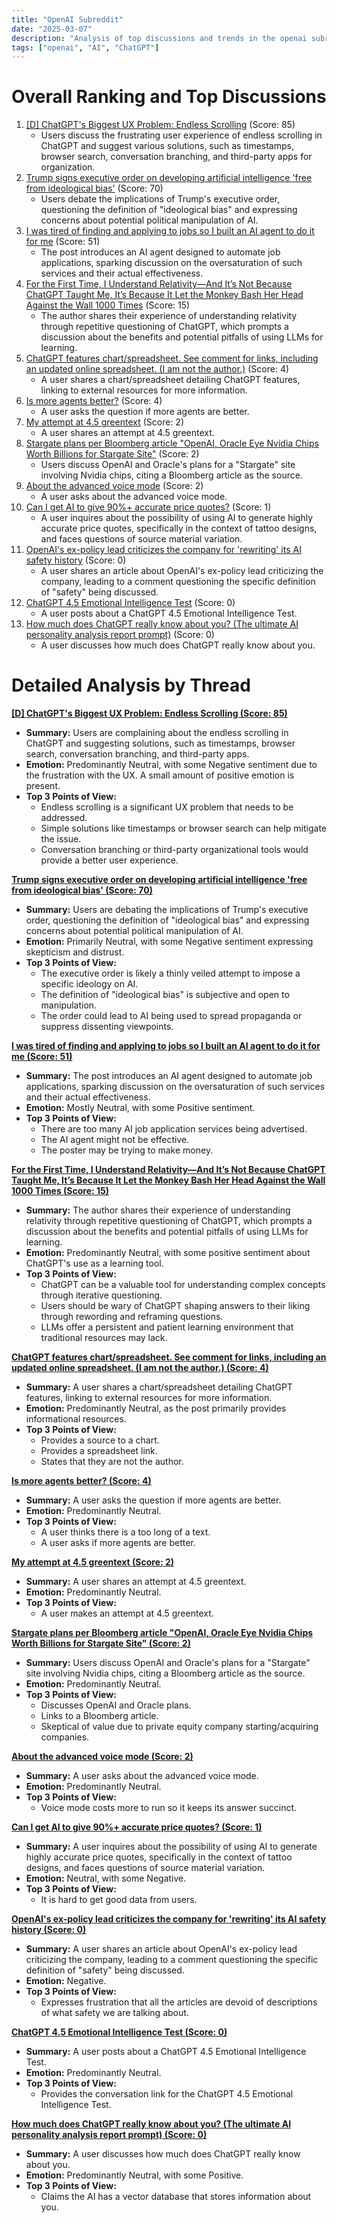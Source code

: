 ```yaml
---
title: "OpenAI Subreddit"
date: "2025-03-07"
description: "Analysis of top discussions and trends in the openai subreddit"
tags: ["openai", "AI", "ChatGPT"]
---
```


# Overall Ranking and Top Discussions
1.  [[D] ChatGPT's Biggest UX Problem: Endless Scrolling](https://www.reddit.com/r/OpenAI/comments/1j5uemo/chatgpts_biggest_ux_problem_endless_scrolling/) (Score: 85)
    *   Users discuss the frustrating user experience of endless scrolling in ChatGPT and suggest various solutions, such as timestamps, browser search, conversation branching, and third-party apps for organization.
2.  [Trump signs executive order on developing artificial intelligence 'free from ideological bias'](https://apnews.com/article/trump-ai-artificial-intelligence-executive-order-eef1e5b9bec861eaf9b36217d547929c) (Score: 70)
    *   Users debate the implications of Trump's executive order, questioning the definition of "ideological bias" and expressing concerns about potential political manipulation of AI.
3.  [I was tired of finding and applying to jobs so I built an AI agent to do it for me](https://www.reddit.com/r/OpenAI/comments/1j5z4p2/i_was_tired_of_finding_and_applying_to_jobs_so_i/) (Score: 51)
    *   The post introduces an AI agent designed to automate job applications, sparking discussion on the oversaturation of such services and their actual effectiveness.
4.  [For the First Time, I Understand Relativity—And It’s Not Because ChatGPT Taught Me, It’s Because It Let the Monkey Bash Her Head Against the Wall 1000 Times](https://www.reddit.com/r/OpenAI/comments/1j5x78v/for_the_first_time_i_understand_relativityand_its/) (Score: 15)
    *   The author shares their experience of understanding relativity through repetitive questioning of ChatGPT, which prompts a discussion about the benefits and potential pitfalls of using LLMs for learning.
5.  [ChatGPT features chart/spreadsheet. See comment for links, including an updated online spreadsheet. (I am not the author.)](https://i.redd.it/ca69pdz0bane1.jpeg) (Score: 4)
    *   A user shares a chart/spreadsheet detailing ChatGPT features, linking to external resources for more information.
6.  [Is more agents better?](https://www.reddit.com/r/OpenAI/comments/1j5szjr/is_more_agents_better/) (Score: 4)
    *   A user asks the question if more agents are better.
7.  [My attempt at 4.5 greentext](https://i.redd.it/x4qdubjpwbne1.png) (Score: 2)
    *   A user shares an attempt at 4.5 greentext.
8.  [Stargate plans per Bloomberg article "OpenAI, Oracle Eye Nvidia Chips Worth Billions for Stargate Site"](https://i.redd.it/zmgk0sxtlane1.jpeg) (Score: 2)
    *   Users discuss OpenAI and Oracle's plans for a "Stargate" site involving Nvidia chips, citing a Bloomberg article as the source.
9.  [About the advanced voice mode](https://www.reddit.com/r/OpenAI/comments/1j5wxjt/about_the_advanced_voice_mode/) (Score: 2)
    *   A user asks about the advanced voice mode.
10. [Can I get AI to give 90%+ accurate price quotes?](https://www.reddit.com/r/OpenAI/comments/1j5zyz5/can_i_get_ai_to_give_90_accurate_price_quotes/) (Score: 1)
    *   A user inquires about the possibility of using AI to generate highly accurate price quotes, specifically in the context of tattoo designs, and faces questions of source material variation.
11. [OpenAI's ex-policy lead criticizes the company for 'rewriting' its AI safety history](https://techcrunch.com/2025/03/06/openais-ex-policy-lead-criticizes-the-company-for-rewriting-its-ai-safety-history) (Score: 0)
    *   A user shares an article about OpenAI's ex-policy lead criticizing the company, leading to a comment questioning the specific definition of "safety" being discussed.
12. [ChatGPT 4.5 Emotional Intelligence Test](https://www.reddit.com/gallery/1j5x4a7) (Score: 0)
    *   A user posts about a ChatGPT 4.5 Emotional Intelligence Test.
13. [How much does ChatGPT really know about you? (The ultimate AI personality analysis report prompt)](https://www.reddit.com/r/OpenAI/comments/1j5smm3/how_much_does_chatgpt_really_know_about_you_the/) (Score: 0)
    *   A user discusses how much does ChatGPT really know about you.

# Detailed Analysis by Thread
**[[D] ChatGPT's Biggest UX Problem: Endless Scrolling (Score: 85)](https://www.reddit.com/r/OpenAI/comments/1j5uemo/chatgpts_biggest_ux_problem_endless_scrolling/)**
*  **Summary:** Users are complaining about the endless scrolling in ChatGPT and suggesting solutions, such as timestamps, browser search, conversation branching, and third-party apps.
*  **Emotion:** Predominantly Neutral, with some Negative sentiment due to the frustration with the UX. A small amount of positive emotion is present.
*  **Top 3 Points of View:**
    *   Endless scrolling is a significant UX problem that needs to be addressed.
    *   Simple solutions like timestamps or browser search can help mitigate the issue.
    *   Conversation branching or third-party organizational tools would provide a better user experience.

**[Trump signs executive order on developing artificial intelligence 'free from ideological bias' (Score: 70)](https://apnews.com/article/trump-ai-artificial-intelligence-executive-order-eef1e5b9bec861eaf9b36217d547929c)**
*  **Summary:** Users are debating the implications of Trump's executive order, questioning the definition of "ideological bias" and expressing concerns about potential political manipulation of AI.
*  **Emotion:** Primarily Neutral, with some Negative sentiment expressing skepticism and distrust.
*  **Top 3 Points of View:**
    *   The executive order is likely a thinly veiled attempt to impose a specific ideology on AI.
    *   The definition of "ideological bias" is subjective and open to manipulation.
    *   The order could lead to AI being used to spread propaganda or suppress dissenting viewpoints.

**[I was tired of finding and applying to jobs so I built an AI agent to do it for me (Score: 51)](https://www.reddit.com/r/OpenAI/comments/1j5z4p2/i_was_tired_of_finding_and_applying_to_jobs_so_i/)**
*  **Summary:** The post introduces an AI agent designed to automate job applications, sparking discussion on the oversaturation of such services and their actual effectiveness.
*  **Emotion:** Mostly Neutral, with some Positive sentiment.
*  **Top 3 Points of View:**
    *   There are too many AI job application services being advertised.
    *   The AI agent might not be effective.
    *   The poster may be trying to make money.

**[For the First Time, I Understand Relativity—And It’s Not Because ChatGPT Taught Me, It’s Because It Let the Monkey Bash Her Head Against the Wall 1000 Times (Score: 15)](https://www.reddit.com/r/OpenAI/comments/1j5x78v/for_the_first_time_i_understand_relativityand_its/)**
*  **Summary:** The author shares their experience of understanding relativity through repetitive questioning of ChatGPT, which prompts a discussion about the benefits and potential pitfalls of using LLMs for learning.
*  **Emotion:** Predominantly Neutral, with some positive sentiment about ChatGPT's use as a learning tool.
*  **Top 3 Points of View:**
    *   ChatGPT can be a valuable tool for understanding complex concepts through iterative questioning.
    *   Users should be wary of ChatGPT shaping answers to their liking through rewording and reframing questions.
    *   LLMs offer a persistent and patient learning environment that traditional resources may lack.

**[ChatGPT features chart/spreadsheet. See comment for links, including an updated online spreadsheet. (I am not the author.) (Score: 4)](https://i.redd.it/ca69pdz0bane1.jpeg)**
*  **Summary:** A user shares a chart/spreadsheet detailing ChatGPT features, linking to external resources for more information.
*  **Emotion:** Predominantly Neutral, as the post primarily provides informational resources.
*  **Top 3 Points of View:**
    *   Provides a source to a chart.
    *   Provides a spreadsheet link.
    *   States that they are not the author.

**[Is more agents better? (Score: 4)](https://www.reddit.com/r/OpenAI/comments/1j5szjr/is_more_agents_better/)**
*  **Summary:** A user asks the question if more agents are better.
*  **Emotion:** Predominantly Neutral.
*  **Top 3 Points of View:**
    *   A user thinks there is a too long of a text.
    *   A user asks if more agents are better.

**[My attempt at 4.5 greentext (Score: 2)](https://i.redd.it/x4qdubjpwbne1.png)**
*  **Summary:** A user shares an attempt at 4.5 greentext.
*  **Emotion:** Predominantly Neutral.
*  **Top 3 Points of View:**
    *   A user makes an attempt at 4.5 greentext.

**[Stargate plans per Bloomberg article "OpenAI, Oracle Eye Nvidia Chips Worth Billions for Stargate Site" (Score: 2)](https://i.redd.it/zmgk0sxtlane1.jpeg)**
*  **Summary:** Users discuss OpenAI and Oracle's plans for a "Stargate" site involving Nvidia chips, citing a Bloomberg article as the source.
*  **Emotion:** Predominantly Neutral.
*  **Top 3 Points of View:**
    *   Discusses OpenAI and Oracle plans.
    *   Links to a Bloomberg article.
    *   Skeptical of value due to private equity company starting/acquiring companies.

**[About the advanced voice mode (Score: 2)](https://www.reddit.com/r/OpenAI/comments/1j5wxjt/about_the_advanced_voice_mode/)**
*  **Summary:** A user asks about the advanced voice mode.
*  **Emotion:** Predominantly Neutral.
*  **Top 3 Points of View:**
    *   Voice mode costs more to run so it keeps its answer succinct.

**[Can I get AI to give 90%+ accurate price quotes? (Score: 1)](https://www.reddit.com/r/OpenAI/comments/1j5zyz5/can_i_get_ai_to_give_90_accurate_price_quotes/)**
*  **Summary:** A user inquires about the possibility of using AI to generate highly accurate price quotes, specifically in the context of tattoo designs, and faces questions of source material variation.
*  **Emotion:** Neutral, with some Negative.
*  **Top 3 Points of View:**
    *   It is hard to get good data from users.

**[OpenAI's ex-policy lead criticizes the company for 'rewriting' its AI safety history (Score: 0)](https://techcrunch.com/2025/03/06/openais-ex-policy-lead-criticizes-the-company-for-rewriting-its-ai-safety-history)**
*  **Summary:** A user shares an article about OpenAI's ex-policy lead criticizing the company, leading to a comment questioning the specific definition of "safety" being discussed.
*  **Emotion:** Negative.
*  **Top 3 Points of View:**
    *   Expresses frustration that all the articles are devoid of descriptions of what safety we are talking about.

**[ChatGPT 4.5 Emotional Intelligence Test (Score: 0)](https://www.reddit.com/gallery/1j5x4a7)**
*  **Summary:** A user posts about a ChatGPT 4.5 Emotional Intelligence Test.
*  **Emotion:** Predominantly Neutral.
*  **Top 3 Points of View:**
    *   Provides the conversation link for the ChatGPT 4.5 Emotional Intelligence Test.

**[How much does ChatGPT really know about you? (The ultimate AI personality analysis report prompt) (Score: 0)](https://www.reddit.com/r/OpenAI/comments/1j5smm3/how_much_does_chatgpt_really_know_about_you_the/)**
*  **Summary:** A user discusses how much does ChatGPT really know about you.
*  **Emotion:** Predominantly Neutral, with some Positive.
*  **Top 3 Points of View:**
    *   Claims the AI has a vector database that stores information about you.
